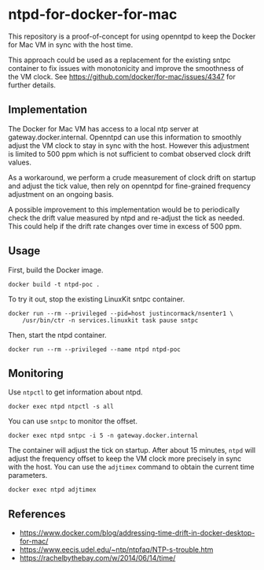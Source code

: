 # ntpd-for-docker-for-mac

This repository is a proof-of-concept for using openntpd to keep the Docker for
Mac VM in sync with the host time.

This approach could be used as a replacement for the existing sntpc container
to fix issues with monotonicity and improve the smoothness of the VM clock. See
https://github.com/docker/for-mac/issues/4347 for further details.

## Implementation
The Docker for Mac VM has access to a local ntp server at
gateway.docker.internal. Openntpd can use this information to smoothly adjust
the VM clock to stay in sync with the host. However this adjustment is limited
to 500 ppm which is not sufficient to combat observed clock drift values.

As a workaround, we perform a crude measurement of clock drift on startup and
adjust the tick value, then rely on openntpd for fine-grained frequency
adjustment on an ongoing basis.

A possible improvement to this implementation would be to periodically check
the drift value measured by ntpd and re-adjust the tick as needed. This could
help if the drift rate changes over time in excess of 500 ppm.

## Usage

First, build the Docker image.

    docker build -t ntpd-poc .

To try it out, stop the existing LinuxKit sntpc container.

    docker run --rm --privileged --pid=host justincormack/nsenter1 \
        /usr/bin/ctr -n services.linuxkit task pause sntpc

Then, start the ntpd container.

    docker run --rm --privileged --name ntpd ntpd-poc

## Monitoring

Use `ntpctl` to get information about ntpd.

    docker exec ntpd ntpctl -s all

You can use `sntpc` to monitor the offset.

    docker exec ntpd sntpc -i 5 -n gateway.docker.internal

The container will adjust the tick on startup. After about 15 minutes, `ntpd`
will adjust the frequency offset to keep the VM clock more precisely in sync
with the host. You can use the `adjtimex` command to obtain the current time
parameters.

    docker exec ntpd adjtimex

## References

* https://www.docker.com/blog/addressing-time-drift-in-docker-desktop-for-mac/
* https://www.eecis.udel.edu/~ntp/ntpfaq/NTP-s-trouble.htm
* https://rachelbythebay.com/w/2014/06/14/time/
